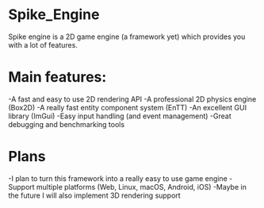 # Spike_Engine

Spike engine is a 2D game engine (a framework yet) which provides you with a lot of features.




# Main features:
-A fast and easy to use 2D rendering API
-A professional 2D physics engine (Box2D)
-A really fast entity component system (EnTT)
-An excellent GUI library (ImGui)
-Easy input handling (and event management)
-Great debugging and benchmarking tools




# Plans
-I plan to turn this framework into a really easy to use game engine
-Support multiple platforms (Web, Linux, macOS, Android, iOS)
-Maybe in the future I will also implement 3D rendering support
